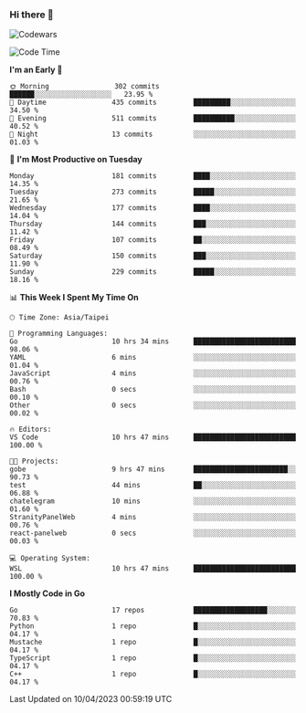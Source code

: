 ### Hi there 👋

![Codewars](https://www.codewars.com/users/omegaatt36/badges/small)

<!--START_SECTION:waka-->
![Code Time](http://img.shields.io/badge/Code%20Time-1%2C020%20hrs%2037%20mins-blue)

**I'm an Early 🐤** 

```text
🌞 Morning                302 commits         ██████░░░░░░░░░░░░░░░░░░░   23.95 % 
🌆 Daytime                435 commits         █████████░░░░░░░░░░░░░░░░   34.50 % 
🌃 Evening                511 commits         ██████████░░░░░░░░░░░░░░░   40.52 % 
🌙 Night                  13 commits          ░░░░░░░░░░░░░░░░░░░░░░░░░   01.03 % 
```
📅 **I'm Most Productive on Tuesday** 

```text
Monday                   181 commits         ████░░░░░░░░░░░░░░░░░░░░░   14.35 % 
Tuesday                  273 commits         █████░░░░░░░░░░░░░░░░░░░░   21.65 % 
Wednesday                177 commits         ████░░░░░░░░░░░░░░░░░░░░░   14.04 % 
Thursday                 144 commits         ███░░░░░░░░░░░░░░░░░░░░░░   11.42 % 
Friday                   107 commits         ██░░░░░░░░░░░░░░░░░░░░░░░   08.49 % 
Saturday                 150 commits         ███░░░░░░░░░░░░░░░░░░░░░░   11.90 % 
Sunday                   229 commits         █████░░░░░░░░░░░░░░░░░░░░   18.16 % 
```


📊 **This Week I Spent My Time On** 

```text
🕑︎ Time Zone: Asia/Taipei

💬 Programming Languages: 
Go                       10 hrs 34 mins      █████████████████████████   98.06 % 
YAML                     6 mins              ░░░░░░░░░░░░░░░░░░░░░░░░░   01.04 % 
JavaScript               4 mins              ░░░░░░░░░░░░░░░░░░░░░░░░░   00.76 % 
Bash                     0 secs              ░░░░░░░░░░░░░░░░░░░░░░░░░   00.10 % 
Other                    0 secs              ░░░░░░░░░░░░░░░░░░░░░░░░░   00.02 % 

🔥 Editors: 
VS Code                  10 hrs 47 mins      █████████████████████████   100.00 % 

🐱‍💻 Projects: 
gobe                     9 hrs 47 mins       ███████████████████████░░   90.73 % 
test                     44 mins             ██░░░░░░░░░░░░░░░░░░░░░░░   06.88 % 
chatelegram              10 mins             ░░░░░░░░░░░░░░░░░░░░░░░░░   01.60 % 
StranityPanelWeb         4 mins              ░░░░░░░░░░░░░░░░░░░░░░░░░   00.76 % 
react-panelweb           0 secs              ░░░░░░░░░░░░░░░░░░░░░░░░░   00.03 % 

💻 Operating System: 
WSL                      10 hrs 47 mins      █████████████████████████   100.00 % 
```

**I Mostly Code in Go** 

```text
Go                       17 repos            ██████████████████░░░░░░░   70.83 % 
Python                   1 repo              █░░░░░░░░░░░░░░░░░░░░░░░░   04.17 % 
Mustache                 1 repo              █░░░░░░░░░░░░░░░░░░░░░░░░   04.17 % 
TypeScript               1 repo              █░░░░░░░░░░░░░░░░░░░░░░░░   04.17 % 
C++                      1 repo              █░░░░░░░░░░░░░░░░░░░░░░░░   04.17 % 
```




 Last Updated on 10/04/2023 00:59:19 UTC
<!--END_SECTION:waka-->

<!--
**omegaatt36/omegaatt36** is a ✨ _special_ ✨ repository because its `README.md` (this file) appears on your GitHub profile.

Here are some ideas to get you started:

- 🔭 I’m currently working on ...
- 🌱 I’m currently learning ...
- 👯 I’m looking to collaborate on ...
- 🤔 I’m looking for help with ...
- 💬 Ask me about ...
- 📫 How to reach me: ...
- 😄 Pronouns: ...
- ⚡ Fun fact: ...
-->
